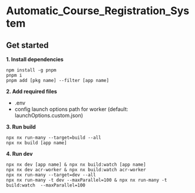 # Automatic_Course_Registration_System

## Get started

**1. Install dependencies**

```
npm install -g pnpm
pnpm i
pnpm add [pkg name] --filter [app name]
```

**2. Add required files**

- .env
- config launch options path for worker (default: launchOptions.custom.json)

**3. Run build**

```
npx nx run-many --target=build --all
npx nx build [app name]
```

**4. Run dev**

```
npx nx dev [app name] & npx nx build:watch [app name]
npx nx dev acr-worker & npx nx build:watch acr-worker
npx nx run-many --target=dev --all
npx nx run-many -t dev --maxParallel=100 & npx nx run-many -t build:watch  --maxParallel=100
```
